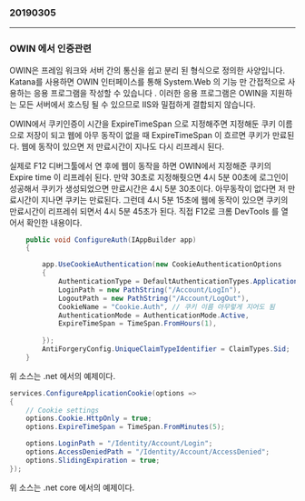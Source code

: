 ### 20190305
---
### OWIN 에서 인증관련
OWIN은 프레임 워크와 서버 간의 통신을 쉽고 분리 된 형식으로 정의한 사양입니다.
Katana를 사용하면 OWIN 인터페이스를 통해 System.Web 의 기능 만 간접적으로 사용하는 응용 프로그램을 작성할 수 있습니다 .
이러한 응용 프로그램은 OWIN을 지원하는 모든 서버에서 호스팅 될 수 있으므로 IIS와 밀접하게 결합되지 않습니다.

OWIN에서 쿠키인증이 시간을 ExpireTimeSpan 으로 지정해주면 지정해둔 쿠키 이름으로 저장이 되고 웹에 아무 동작이 없을 때 ExpireTimeSpan 이 흐르면 쿠키가 만료된다.
웹에 동작이 있으면 저 만료시간이 지나도 다시 리프레시 된다.

실제로 F12 디버그툴에서 연 후에 웹이 동작을 하면 OWIN에서 지정해준 쿠키의 Expire time 이 리프레쉬 된다.
만약 30초로 지정해줫으면 4시 5분 00초에 로그인이 성공해서 쿠키가 생성되었으면 만료시간은 4시 5분 30초이다. 아무동작이 없다면 저 만료시간이 지나면 쿠키는 만료된다.
그런데 4시 5분 15초에 웹에 동작이 있으면 쿠키의 만료시간이 리프레쉬 되면서 4시 5분 45초가 된다. 직접 F12로 크롬 DevTools 를 열어서 확인한 내용이다.

```csharp
    public void ConfigureAuth(IAppBuilder app)
    {

        app.UseCookieAuthentication(new CookieAuthenticationOptions
        {
            AuthenticationType = DefaultAuthenticationTypes.ApplicationCookie,
            LoginPath = new PathString("/Account/LogIn"),
            LogoutPath = new PathString("/Account/LogOut"),
            CookieName = "Cookie.Auth", // 쿠키 이름 아무렇게 지어도 됨
            AuthenticationMode = AuthenticationMode.Active,
            ExpireTimeSpan = TimeSpan.FromHours(1),
          
        });            
        AntiForgeryConfig.UniqueClaimTypeIdentifier = ClaimTypes.Sid;
    }
```
위 소스는 .net 에서의 예제이다.

```csharp
services.ConfigureApplicationCookie(options =>
{
    // Cookie settings
    options.Cookie.HttpOnly = true;
    options.ExpireTimeSpan = TimeSpan.FromMinutes(5);

    options.LoginPath = "/Identity/Account/Login";
    options.AccessDeniedPath = "/Identity/Account/AccessDenied";
    options.SlidingExpiration = true;
});
```

위 소스는 .net core 에서의 예제이다.